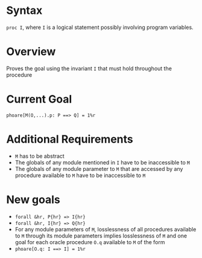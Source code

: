 # Syntax
`proc I`, where `I` is a logical statement possibly involving program variables.
# Overview
Proves the goal using the invariant `I` that must hold throughout the procedure
# Current Goal
`phoare[M(O,...).p: P ==> Q] = 1%r`
# Additional Requirements
- `M` has to be abstract
- The globals of any module mentioned in `I` have to be inaccessible to `M`
- The globals of any module parameter to `M` that are accessed by any procedure available to `M` have to be inaccessible to `M`
# New goals
- `forall &hr, P{hr} => I{hr}`
- `forall &hr, I{hr} => Q{hr}`
- For any module parameters of `M`, losslessness of all procedures available to `M` through its module parameters implies losslessness of `M`
and one goal for each oracle procedure `O.q` available to `M` of the form
- `phoare[O.q: I ==> I] = 1%r`
